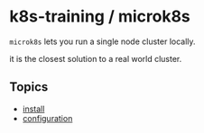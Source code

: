 # k8s-training / microk8s

`microk8s` lets you run a single node cluster locally.

it is the closest solution to a real world cluster.

## Topics

- [install](install/readme.md)
- [configuration](configuration/readme.md)
